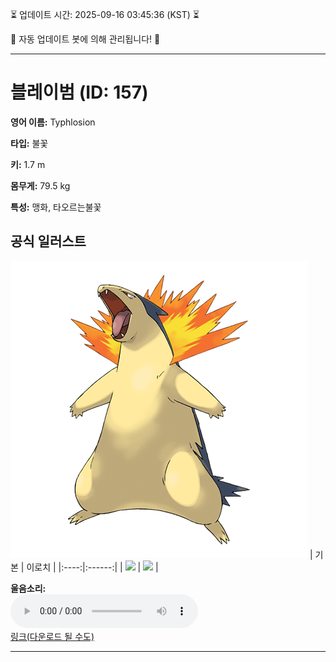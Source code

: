 
⏳ 업데이트 시간: 2025-09-16 03:45:36 (KST) ⏳

🤖 자동 업데이트 봇에 의해 관리됩니다! 🤖

---

# 블레이범 (ID: 157)
**영어 이름:** Typhlosion

**타입:** 불꽃

**키:** 1.7 m

**몸무게:** 79.5 kg

**특성:** 맹화, 타오르는불꽃

## 공식 일러스트
![](https://raw.githubusercontent.com/PokeAPI/sprites/master/sprites/pokemon/other/official-artwork/157.png)
| 기본 | 이로치 |
|:----:|:------:|
| <img src="http://play.pokemonshowdown.com/sprites/ani/typhlosion.gif" width="200"> | <img src="http://play.pokemonshowdown.com/sprites/ani-shiny/typhlosion.gif" width="200"> |

**울음소리:**<br><audio controls src="https://raw.githubusercontent.com/PokeAPI/cries/main/cries/pokemon/latest/157.ogg"></audio><br> [링크(다운로드 될 수도)](https://raw.githubusercontent.com/PokeAPI/cries/main/cries/pokemon/latest/157.ogg)


---
